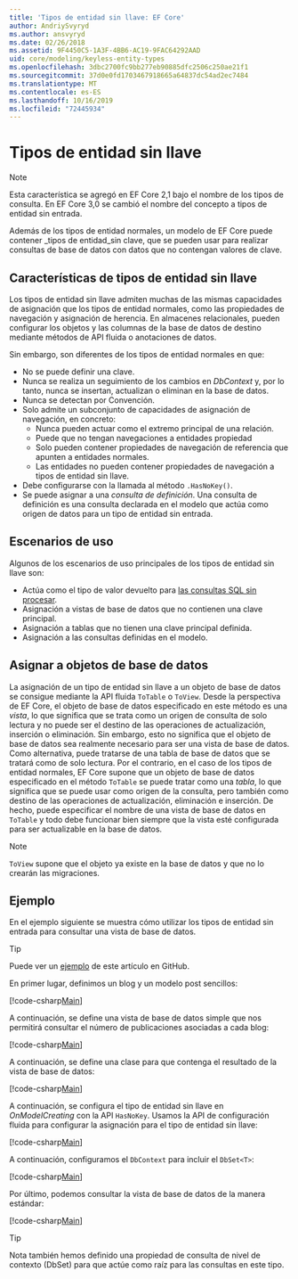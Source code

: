 ```yaml
---
title: 'Tipos de entidad sin llave: EF Core'
author: AndriySvyryd
ms.author: ansvyryd
ms.date: 02/26/2018
ms.assetid: 9F4450C5-1A3F-4BB6-AC19-9FAC64292AAD
uid: core/modeling/keyless-entity-types
ms.openlocfilehash: 3dbc2700fc9bb277eb90885dfc2506c250ae21f1
ms.sourcegitcommit: 37d0e0fd1703467918665a64837dc54ad2ec7484
ms.translationtype: MT
ms.contentlocale: es-ES
ms.lasthandoff: 10/16/2019
ms.locfileid: "72445934"
---
```

# <a name="keyless-entity-types"></a>Tipos de entidad sin llave

> [!NOTE]
> Esta característica se agregó en EF Core 2,1 bajo el nombre de los tipos de consulta. En EF Core 3,0 se cambió el nombre del concepto a tipos de entidad sin entrada.

Además de los tipos de entidad normales, un modelo de EF Core puede contener _tipos de entidad_sin clave, que se pueden usar para realizar consultas de base de datos con datos que no contengan valores de clave.

## <a name="keyless-entity-types-characteristics"></a>Características de tipos de entidad sin llave

Los tipos de entidad sin llave admiten muchas de las mismas capacidades de asignación que los tipos de entidad normales, como las propiedades de navegación y asignación de herencia. En almacenes relacionales, pueden configurar los objetos y las columnas de la base de datos de destino mediante métodos de API fluida o anotaciones de datos.

Sin embargo, son diferentes de los tipos de entidad normales en que:

- No se puede definir una clave.
- Nunca se realiza un seguimiento de los cambios en _DbContext_ y, por lo tanto, nunca se insertan, actualizan o eliminan en la base de datos.
- Nunca se detectan por Convención.
- Solo admite un subconjunto de capacidades de asignación de navegación, en concreto:
  - Nunca pueden actuar como el extremo principal de una relación.
  - Puede que no tengan navegaciones a entidades propiedad
  - Solo pueden contener propiedades de navegación de referencia que apunten a entidades normales.
  - Las entidades no pueden contener propiedades de navegación a tipos de entidad sin llave.
- Debe configurarse con la llamada al método `.HasNoKey()`.
- Se puede asignar a una _consulta de definición_. Una consulta de definición es una consulta declarada en el modelo que actúa como origen de datos para un tipo de entidad sin entrada.

## <a name="usage-scenarios"></a>Escenarios de uso

Algunos de los escenarios de uso principales de los tipos de entidad sin llave son:

- Actúa como el tipo de valor devuelto para [las consultas SQL sin procesar](xref:core/querying/raw-sql).
- Asignación a vistas de base de datos que no contienen una clave principal.
- Asignación a tablas que no tienen una clave principal definida.
- Asignación a las consultas definidas en el modelo.

## <a name="mapping-to-database-objects"></a>Asignar a objetos de base de datos

La asignación de un tipo de entidad sin llave a un objeto de base de datos se consigue mediante la API fluida `ToTable` o `ToView`. Desde la perspectiva de EF Core, el objeto de base de datos especificado en este método es una _vista_, lo que significa que se trata como un origen de consulta de solo lectura y no puede ser el destino de las operaciones de actualización, inserción o eliminación. Sin embargo, esto no significa que el objeto de base de datos sea realmente necesario para ser una vista de base de datos. Como alternativa, puede tratarse de una tabla de base de datos que se tratará como de solo lectura. Por el contrario, en el caso de los tipos de entidad normales, EF Core supone que un objeto de base de datos especificado en el método `ToTable` se puede tratar como una _tabla_, lo que significa que se puede usar como origen de la consulta, pero también como destino de las operaciones de actualización, eliminación e inserción. De hecho, puede especificar el nombre de una vista de base de datos en `ToTable` y todo debe funcionar bien siempre que la vista esté configurada para ser actualizable en la base de datos.

> [!NOTE]
> `ToView` supone que el objeto ya existe en la base de datos y que no lo crearán las migraciones.

## <a name="example"></a>Ejemplo

En el ejemplo siguiente se muestra cómo utilizar los tipos de entidad sin entrada para consultar una vista de base de datos.

> [!TIP]
> Puede ver un [ejemplo](https://github.com/aspnet/EntityFramework.Docs/tree/master/samples/core/KeylessEntityTypes) de este artículo en GitHub.

En primer lugar, definimos un blog y un modelo post sencillos:

[!code-csharp[Main](../../../samples/core/KeylessEntityTypes/Program.cs#Entities)]

A continuación, se define una vista de base de datos simple que nos permitirá consultar el número de publicaciones asociadas a cada blog:

[!code-csharp[Main](../../../samples/core/KeylessEntityTypes/Program.cs#View)]

A continuación, se define una clase para que contenga el resultado de la vista de base de datos:

[!code-csharp[Main](../../../samples/core/KeylessEntityTypes/Program.cs#KeylessEntityType)]

A continuación, se configura el tipo de entidad sin llave en _OnModelCreating_ con la API `HasNoKey`.
Usamos la API de configuración fluida para configurar la asignación para el tipo de entidad sin llave:

[!code-csharp[Main](../../../samples/core/KeylessEntityTypes/Program.cs#Configuration)]

A continuación, configuramos el `DbContext` para incluir el `DbSet<T>`:

[!code-csharp[Main](../../../samples/core/KeylessEntityTypes/Program.cs#DbSet)]

Por último, podemos consultar la vista de base de datos de la manera estándar:

[!code-csharp[Main](../../../samples/core/KeylessEntityTypes/Program.cs#Query)]

> [!TIP]
> Nota también hemos definido una propiedad de consulta de nivel de contexto (DbSet) para que actúe como raíz para las consultas en este tipo.

